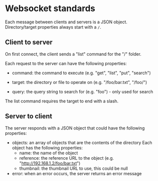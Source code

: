 # Websocket standards

Each message between clients and servers is a JSON object. Directory/target properties always start with a `/`.

## Client to server
On first connect, the client sends a "list" command for the "/" folder.

Each request to the server can have the following properties:
- command: the command to execute (e.g. "get", "list", "put", "search")
- target: the directory or file to operate on (e.g. "/foo/bar.txt", "/foo/")

- query: the query string to search for (e.g. "foo") - only used for search

The list command requires the target to end with a slash.

## Server to client
The server responds with a JSON object that could have the following properties:
- objects: an array of objects that are the contents of the directory
    Each object has the following properties:
    - name: the name of the object
    - reference: the reference URL to the object (e.g. "http://192.168.1.2/foo/bar.txt")
    - thumbnail: the thumbnail URL to use, this could be null
- error: when an error occurs, the server returns an error message